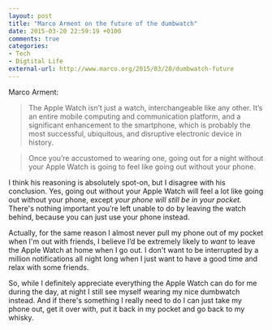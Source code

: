 ```yaml
---
layout: post
title: "Marco Arment on the future of the dumbwatch"
date: 2015-03-20 22:59:19 +0100
comments: true
categories: 
- Tech
- Digtital Life
external-url: http://www.marco.org/2015/03/20/dumbwatch-future
---
```


Marco Arment:

> The Apple Watch isn’t just a watch, interchangeable like any other. It’s an entire mobile computing and communication platform, and a significant enhancement to the smartphone, which is probably the most successful, ubiquitous, and disruptive electronic device in history.

> Once you’re accustomed to wearing one, going out for a night without your Apple Watch is going to feel like going out without your phone.

I think his reasoning is absolutely spot-on, but I disagree with his conclusion. Yes, going out without your Apple Watch will feel a lot like going out without your phone, except _your phone will still be in your pocket._ There's nothing important you’re left unable to do by leaving the watch behind, because you can just use your phone instead.

Actually, for the same reason I almost never pull my phone out of my pocket when I'm out with friends, I believe I’d be extremely likely to _want_ to leave the Apple Watch at home when I go out. I don't want to be interrupted by a million notifications all night long when I just want to have a good time and relax with some friends.

So, while I definitely appreciate everything the Apple Watch can do for me during the day, at night I still see myself wearing my nice dumbwatch instead. And if there's something I really need to do I can just take my phone out, get it over with, put it back in my pocket and go back to my whisky.